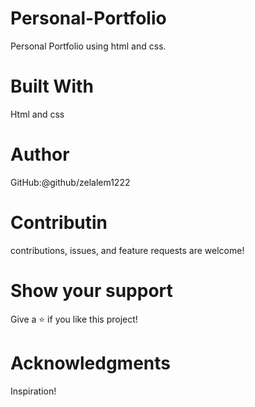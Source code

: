 
# Personal-Portfolio

 Personal Portfolio using html and css.

# Built With
  Html and css
 

# Author
 GitHub:@github/zelalem1222

# Contributin

 contributions, issues, and feature requests are welcome!

# Show your support

 Give a ⭐️ if you like this project!

# Acknowledgments 

 Inspiration!
